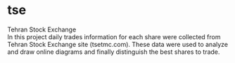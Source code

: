 # tse
Tehran Stock Exchange</br>
In this project daily trades information for each share were collected from Tehran Stock Exchange site (tsetmc.com). These data were used to analyze and draw online diagrams and finally distinguish the best shares to trade.
